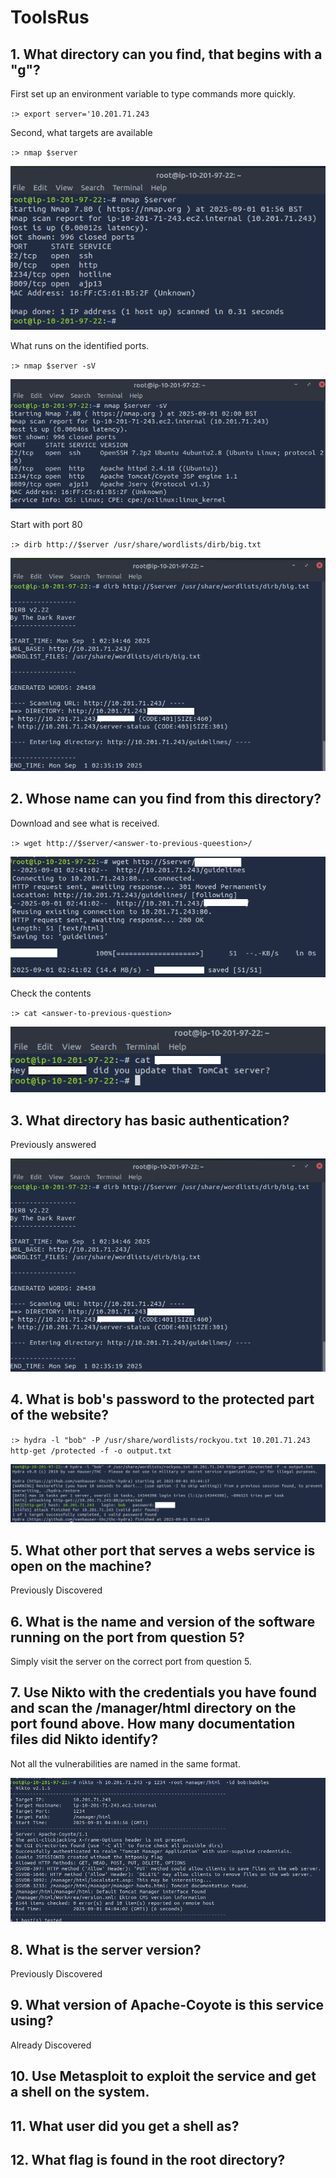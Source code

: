# ToolsRus

## 1. What directory can you find, that begins with a "g"?

 First set up an environment variable to type commands more quickly.  

 `:> export server='10.201.71.243`

 Second, what targets are available  

 `:> nmap $server`  

 ![Nmap 1](assets/tools-01.png)

 What runs on the identified ports.  

 `:> nmap $server -sV`

 ![Nmap 2](assets/tools-02.png)

 Start with port 80  

 `:> dirb http://$server /usr/share/wordlists/dirb/big.txt`

 ![Nmap 2](assets/tools-03.png)

## 2. Whose name can you find from this directory?

 Download and see what is received.  

 `:> wget http://$server/<answer-to-previous-queestion>/`  

 ![WGET](assets/tools-04.png)  

 Check the contents  

 `:> cat <answer-to-previous-question>`  

 ![Guidelines Contents](assets/tools-05.png)  


## 3. What directory has basic authentication?

 Previously answered  

 ![Authentication Directory](assets/tools-03.png)

## 4. What is bob's password to the protected part of the website?

 `:> hydra -l "bob" -P /usr/share/wordlists/rockyou.txt 10.201.71.243 http-get /protected -f -o output.txt`  

![Authentication Directory](assets/tools-06.png)

## 5. What other port that serves a webs service is open on the machine?

 Previously Discovered  

## 6. What is the name and version of the software running on the port from question 5?

 Simply visit the server on the correct port from question 5.  

## 7. Use Nikto with the credentials you have found and scan the /manager/html directory on the port found above. How many documentation files did Nikto identify?

Not all the vulnerabilities are named in the same format.

![Nikto Scan](assets/tools-07.png)

## 8. What is the server version?

 Previously Discovered

## 9. What version of Apache-Coyote is this service using?

 Already Discovered  

## 10. Use Metasploit to exploit the service and get a shell on the system.

## 11. What user did you get a shell as?

## 12. What flag is found in the root directory?
